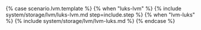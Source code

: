 {% case scenario.lvm.template %}
  {% when "luks-lvm" %}
{% include system/storage/lvm/luks-lvm.md step=include.step %}
  {% when "lvm-luks" %}
{% include system/storage/lvm/lvm-luks.md %}
{% endcase %}
